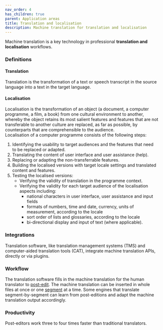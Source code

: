 ```yaml
---
nav_order: 4
has_children: true
parent: Application areas
title: Translation and localisation
description: Machine translation for translation and localisation
---
```


Machine translation is a key technology in professional **translation and localisation** workflows.

### Definitions

#### Translation
Translation is the transformation of a text or speech transcript in the source language into a text in the target language.

#### Localisation
Localisation is the transformation of an object (a document, a computer programme, a film, a book) from one cultural environment to another, whereby the object retains its most salient features and features that are not transferable to another culture are replaced, as far as possible, by counterparts that are comprehensible to the audience.  
Localisation of a computer programme consists of the following steps:
1. Identifying the usability to target audiences and the features that need to be replaced or adapted.
2. Translating the content of user interface and user assistance (help).
3. Replacing or adapting the non-transferrable features.
4. Building the localised versions with target locale settings and translated content and features.
5. Testing the localised versions: 
   - Verifying the validity of translation in the programme context.
   - Verifying the validity for each target audience of the localisation aspects including:
     - national characters in user interface, user assistance and input fields
     - formats of numbers, time and date, currency, units of measurement, according to the locale
     - sort order of lists and glossaries, according to the locale
     - bi-directional display and input of text (where applicable).
  
### Integrations

Translation software, like translation management systems (TMS) and computer-aided translation tools (CAT), integrate machine translation APIs, directly or via plugins.

### Workflow

The translation software fills in the machine translation for the human translator to [post-edit](../workflows/post-editing.md).
The machine translation can be inserted in whole files at once or one [segment](../concepts/segment.md) at a time.
Some engines that translate segment-by-segment can learn from post-editions and adapt the machine translation output accordingly.

### Productivity

Post-editors work three to four times faster than traditional translators.

